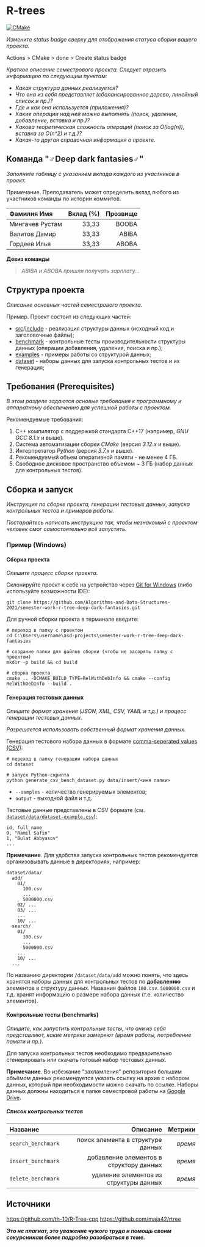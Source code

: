 # R-trees

[![CMake](https://github.com/Algorithms-and-Data-Structures-2021/semester-work-r-tree-deep-dark-fantasies/actions/workflows/cmake.yml/badge.svg)](https://github.com/Algorithms-and-Data-Structures-2021/semester-work-r-tree-deep-dark-fantasies/actions/workflows/cmake.yml)

_Измените status badge сверху для отображения статуса сборки вашего проекта._

Actions > CMake > done > Create status badge

_Краткое описание семестрового проекта. Следует отразить информацию по следующим пунктам:_

- _Какая структура данных реализуется?_
- _Что она из себя представляет (сбалансированное дерево, линейный список и пр.)?_
- _Где и как она используется (приложения)?_
- _Какие операции над ней можно выполнять (поиск, удаление, добавление, вставка и пр.)?_
- _Какова теоретическая сложность операций (поиск за O(log(n)), вставка за O(n^2) и т.д.)?_
- _Какая-то другая справочная информация о проекте._

## Команда "♂Deep dark fantasies♂"

_Заполните таблицу с указанием вклада каждого из участников в проект._

Примечание. Преподаватель может определить вклад любого из участников команды по истории коммитов.

| Фамилия Имя    | Вклад (%) | Прозвище |
| :---           |   ---:    |  ---:    |
| Мингачев Рустам| 33,33     |  BOOBA   |
| Валитов Дамир  | 33,33     |  ABIBA   |
| Гордеев Илья   | 33,33     |  ABOBA   |

**Девиз команды**
> _ABIBA и ABOBA пришли получать зарплату..._

## Структура проекта

_Описание основных частей семестрового проекта._

Пример. Проект состоит из следующих частей:

- [src](src)/[include](include) - реализация структуры данных (исходный код и заголовочные файлы);
- [benchmark](benchmark) - контрольные тесты производительности структуры данных (операции добавления, удаления,
  поиска и пр.);
- [examples](examples) - примеры работы со структурой данных;
- [dataset](dataset) - наборы данных для запуска контрольных тестов и их генерация;

## Требования (Prerequisites)

_В этом разделе задаются основые требования к программному и аппаратному обеспечению для успешной работы с проектом._

Рекомендуемые требования:

1. С++ компилятор c поддержкой стандарта C++17 (например, _GNU GCC 8.1.x_ и выше).
2. Система автоматизации сборки _CMake_ (версия _3.12.x_ и выше).
3. Интерпретатор _Python_ (версия _3.7.x_ и выше).
4. Рекомендуемый объем оперативной памяти - не менее 4 ГБ.
5. Свободное дисковое пространство объемом ~ 3 ГБ (набор данных для контрольных тестов).

## Сборка и запуск

_Инструкция по сборке проекта, генерации тестовых данных, запуска контрольных тестов и примеров работы._

_Постарайтесь написать инструкцию так, чтобы незнакомый с проектом человек смог самостоятельно всё запустить._

### Пример (Windows)

#### Сборка проекта

_Опишите процесс сборки проекта._

Склонируйте проект к себе на устройство через [Git for Windows](https://gitforwindows.org/) (либо используйте
возможности IDE):

```shell
git clone https://github.com/Algorithms-and-Data-Structures-2021/semester-work-r-tree-deep-dark-fantasies.git
```

Для ручной сборки проекта в терминале введите:

```shell
# переход в папку с проектом
cd C:\Users\username\asd-projects\semester-work-r-tree-deep-dark-fantasies

# создание папки для файлов сборки (чтобы не засорять папку с проектом) 
mkdir -p build && cd build 

# сборка проекта
cmake .. -DCMAKE_BUILD_TYPE=RelWithDebInfo && cmake --config RelWithDebInfo --build . 
```

#### Генерация тестовых данных

_Опишите формат хранения (JSON, XML, CSV, YAML и т.д.) и процесс генерации тестовых данных._

_Разрешается использовать собственный формат хранения данных._

Генерация тестового набора данных в
формате [comma-seperated values (CSV)](https://en.wikipedia.org/wiki/Comma-separated_values):

```shell
# переход в папку генерации набора данных
cd dataset

# запуск Python-скрипта
python generate_csv_bench_dataset.py data/insert/<имя папки>
```

- `--samples` - количество генерируемых элементов;
- `output` - выходной файл и т.д.

Тестовые данные представлены в CSV формате (см.
[`dataset/data/dataset-example.csv`](dataset/data/dataset-example.csv)):

```csv
id, full_name
0, "Ramil Safin"
1, "Bulat Abbyasov"
...
```

**Примечание**. Для удобства запуска контрольных тестов рекомендуется организовывать данные в директориях, например:

```shell
dataset/data/
  add/
    01/
      100.csv
      ...
      5000000.csv
    02/ ...
    03/ ...
    ...
    10/ ...
  search/
    01/
      100.csv
      ...
      5000000.csv
    ...
    10/ ...
  ...
```

По названию директории `/dataset/data/add` можно понять, что здесь хранятся наборы данных для контрольных тестов по
**добавлению** элементов в структуру данных. Названия файлов `100.csv`. `5000000.csv` и т.д. хранят информацию о размере набора данных (т.е. количество элементов). 

#### Контрольные тесты (benchmarks)

_Опишите, как запустить контрольные тесты, что они из себя представляют, какие метрики замеряют (время работы,
потребление памяти и пр.)._

Для запуска контрольных тестов необходимо предварительно сгенерировать или скачать готовый набор тестовых данных.

**Примечание**. Во избежание "захламления" репозитория большим объёмом данных рекомендуется указать ссылку на архив с
набором данных, который при необходимости можно скачать по ссылке. Наборы данных должны находиться в папке семестровой
работы на [Google Drive](https://drive.google.com/drive/folders/17-qridbMXFnz3E-6UjOj0WD1H0jWtpz3?usp=sharing).

##### Список контрольных тестов

| Название                  | Описание                                | Метрики |
| :---                      |   ---:                                  |  ---:   |
| `search_benchmark`        | поиск элемента в структуре данных       | _время_ |
| `insert_benchmark`        | добавление элементов в структору данных | _время_ |
| `delete_benchmark`        | удаление элементов из структуры данных  | _время_ |


## Источники

https://github.com/th-10/R-Tree-cpp
https://github.com/maja42/rtree


_**Это не плагиат, это уважение чужого труда и помощь своим сокурсникам более подробно разобраться в теме.**_
